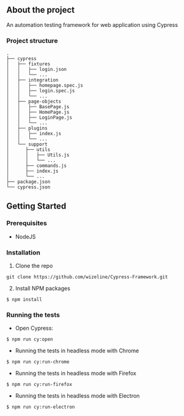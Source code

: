 ## About the project
An automation testing framework for web application using Cypress

### Project structure
```
.
├── cypress
│   ├── fixtures
│   │   ├── login.json
│   │   └── ...
│   ├── integration
│   │   ├── homepage.spec.js
│   │   ├── login.spec.js
│   │   └── ...
│   ├── page-objects
│   │   ├── BasePage.js
│   │   ├── HomePage.js
│   │   ├── LoginPage.js
│   │   └── ...
│   ├── plugins
│   │   ├── index.js
│   │   └── ...
│   └── support
│      ├── utils
│      │   ├── Utils.js
│      │   └── ...
│      ├── commands.js
│      ├── index.js
│      └── ...
├── package.json
└── cypress.json
```
## Getting Started
### Prerequisites
- NodeJS

### Installation
1. Clone the repo
```
git clone https://github.com/wizeline/Cypress-Framework.git
```
2. Install NPM packages
```
$ npm install
```
### Running the tests
- Open Cypress:
```
$ npm run cy:open
```
- Running the tests in headless mode with Chrome
```
$ npm run cy:run-chrome
```
- Running the tests in headless mode with Firefox
```
$ npm run cy:run-firefox
```
- Running the tests in headless mode with Electron
```
$ npm run cy:run-electron
```
